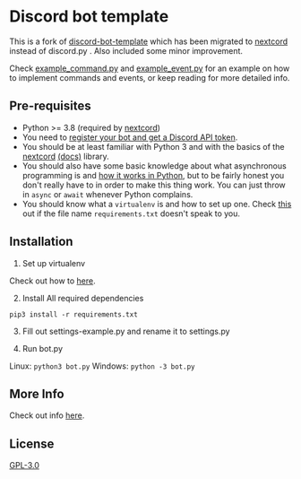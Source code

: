 

# Discord bot template
This is a fork of [discord-bot-template](https://github.com/agubelu/discord-bot-template) which has been migrated to [nextcord](https://github.com/nextcord/nextcord) instead of discord.py . Also included some minor improvement.

Check [example_command.py](https://github.com/gxjakkap/discord-bot-template/blob/master/commands/example_command.py) and [example_event.py](https://github.com/gxjakkap/discord-bot-template/blob/master/events/example_event.py) for an example on how to implement commands and events, or keep reading for more detailed info.

## Pre-requisites
- Python >= 3.8 (required by [nextcord](https://github.com/nextcord/nextcord#:~:text=Python%203.8%20or%20higher%20is%20required))
- You need to [register your bot and get a Discord API token](https://discordapp.com/developers/applications/me).
- You should be at least familiar with Python 3 and with the basics of the [nextcord](https://github.com/nextcord/nextcord) [(docs)](https://nextcord.readthedocs.io/en/latest/) library.
- You should also have some basic knowledge about what asynchronous programming is and [how it works in Python](https://snarky.ca/how-the-heck-does-async-await-work-in-python-3-5/), but to be fairly honest you don't really have to in order to make this thing work. You can just throw in `async` or `await` whenever Python complains.
- You should know what a `virtualenv` is and how to set up one. Check [this](http://docs.python-guide.org/en/latest/dev/virtualenvs/#lower-level-virtualenv) out if the file name `requirements.txt` doesn't speak to you.

## Installation

1. Set up virtualenv

  Check out how to [here](https://docs.python.org/3/library/venv.html).

2. Install All required dependencies

  `pip3 install -r requirements.txt`

3. Fill out settings-example.py and rename it to settings.py

4. Run bot.py

  Linux: `python3 bot.py`
  Windows: `python -3 bot.py`

## More Info

Check out info [here](https://github.com/gxjakkap/discord-bot-template/blob/master/Info.md).

## License
[GPL-3.0](https://github.com/gxjakkap/discord-bot-template/blob/master/LICENSE)
